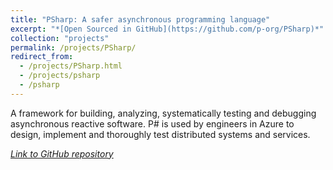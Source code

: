 ```yaml
---
title: "PSharp: A safer asynchronous programming language"
excerpt: "*[Open Sourced in GitHub](https://github.com/p-org/PSharp)*"
collection: "projects"
permalink: /projects/PSharp/
redirect_from:
  - /projects/PSharp.html
  - /projects/psharp
  - /psharp
---
```


A framework for building, analyzing, systematically testing and debugging asynchronous reactive software. P# is used by engineers in Azure to design, implement and thoroughly test distributed systems and services.

[*Link to GitHub repository*](https://github.com/p-org/PSharp)  
